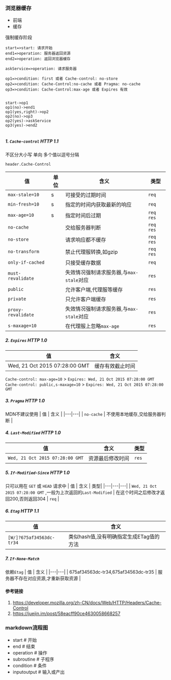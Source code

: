 ### 浏览器缓存
- 前端 
- 缓存

强制缓存阶段
``` flow
start=>start: 请求开始
end1=>operation: 服务器返回资源
end2=>operation: 返回浏览器缓存

askService=>operation: 请求服务器

op1=>condition: first 或者 Cache-control: no-store
op2=>condition: Cache-Control:no-cache 或者 Pragma: no-cache
op3=>condition: Cache-Control:max-age 或者 Expires 有效


start->op1
op1(no)->end1
op1(yes,right)->op2
op2(no)->op3
op2(yes)->askService
op3(yes)->end2


```
##### 1. `Cache-control` HTTP 1.1
不区分大小写 单向 多个值以逗号分隔

```
header.Cache-Control
```
| 值  | 单位  | 含义 | 类型|
|---|---|---|---|
|`max-stale=10`| s | 可接受的过期时间 | `req`|
|`min-fresh=10`| s | 指定的时间内获取最新的响应 | `req`|
|`max-age=10`  | s | 指定时间后过期 | `req` `res`|
|`no-cache`    |   | 交给服务器判断  | `req` `res` |
|`no-store`    |   | 请求响应都不缓存| `req` `res`|
|`no-transform`|   | 禁止代理服转换,如gzip| `req` `res`| 
|`only-if-cached`| | 只接受缓存数据| `req`|
|`must-revalidate`| | 失效情况强制请求服务器,与`max-stale`对应 | `res` |
|`public`| | 允许客户端,代理服等缓存 | `res` |
|`private`| | 只允许客户端缓存 |`res` |
|`proxy-revalidate`| | 失效情况强制请求服务器,与`max-stale`对应 | `res` |
|`s-maxage=10`| | 在代理服上忽略`max-age`| `res`|

##### 2. `Expires` HTTP 1.0
|  值 |  含义 |
|---|---|
|  Wed, 21 Oct 2015 07:28:00 GMT |  缓存有效截止时间 |

`Cache-control: max-age=10` > `Expires: Wed, 21 Oct 2015 07:28:00 GMT`
`Cache-control: public,s-maxage=10` > `Expires: Wed, 21 Oct 2015 07:28:00 GMT`

##### 3. `Pragma` HTTP 1.0
MDN不建议使用
|  值 |  含义  |
|---|---|
|  `no-cache` | 不使用本地缓存,交给服务器判断  |

##### 4. `Last-Modified` HTTP 1.0
|  值 |  含义 | 类型 |
|---|---|---|
|  `Wed, 21 Oct 2015 07:28:00 GMT` | 资源最后修改时间  | `res`|

##### 5. `If-Modified-Since` HTTP 1.0
只可以用在 `GET` 或 `HEAD` 请求中
|  值 | 含义  | 类型|
|---|---|---|
| `Wed, 21 Oct 2015 07:28:00 GMT` ,一般为上次返回的`Last-Modified` |  在这个时间之后修改才返回200,否则返回304 | `req` |

##### 6. `Etag` HTTP 1.1
|  值 | 含义  |
|---|---|
| `[W/]?675af34563dc-tr34`  | 类似hash值,没有明确指定生成ETag值的方法  |
##### 7. `If-None-Match`
依赖`Etag`
| 值  | 含义  |
|---|---|
| 675af34563dc-tr34,675af34563dc-tr35  |  服务器不存在对应资源,才重新获取资源 |








#### 参考链接
1. https://developer.mozilla.org/zh-CN/docs/Web/HTTP/Headers/Cache-Control
2. https://juejin.im/post/58eacff90ce4630058668257





### markdown流程图
- start # 开始
- end # 结束
- operation # 操作
- subroutine # 子程序
- condition # 条件
- inputoutput # 输入或产出